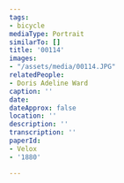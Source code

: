 ```yaml
---
tags:
- bicycle
mediaType: Portrait
similarTo: []
title: '00114'
images:
- "/assets/media/00114.JPG"
relatedPeople:
- Doris Adeline Ward
caption: ''
date: 
dateApprox: false
location: ''
description: ''
transcription: ''
paperId:
- Velox
- '1880'

---
```

